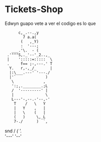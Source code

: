 # Tickets-Shop

Edwyn guapo vete a ver el codigo es lo que


          c,_.--.,y
            7 a.a(
           (   ,_Y)
           :  '---;
       ___.'\.  - (
     .'"""S,._'--'_2..,_
     |    ':::::=:::::  \
     .     f== ;-,---.' T
      Y.   r,-,_/_      |
      |:\___.---' '---./
      |'`             )
       \             ,
       ':;,.________.;L
       /  '---------' |
       |              \
       L---'-,--.-'--,-'
        T    /   \   Y
        |   Y    ,   |
        |   \    (   |
        (   )     \,_L
        7-./      )  `,
snd    /  _(      '._  \
     '---'           '--'
